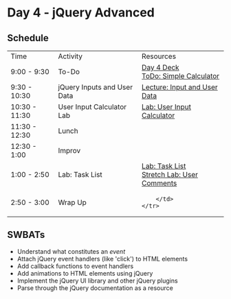 # Day 4 - jQuery Advanced

## Schedule

<table>
    <tr>
        <td>Time</td>
        <td>Activity</td>
        <td>Resources</td>
    </tr>
    <tr>
        <td>9:00 - 9:30</td>
        <td> To-Do</td>
        <td>
            <a href="#">Day 4 Deck</a>
            <br>
            <a href="https://github.com/learn-co-curriculum/Fe-Jquery-Simple-Calc">ToDo: Simple Calculator</a>
        </td>
    </tr>
    <tr>
        <td>9:30 - 10:30</td>
        <td>jQuery Inputs and User Data</td>
        <td>
            <a href="#">Lecture: Input and User Data</a>
            <br>
        </td>
    </tr>
    <tr>
        <td>10:30 - 11:30</td>
        <td> User Input Calculator Lab </td>
        <td>
            <a href="http://learn-co-curriculum.github.io/fe-jquery-user-input-calc/">Lab: User Input Calculator</a></br>
        </td>
    </tr>
    <tr>
        <td>11:30 - 12:30</td>
        <td> Lunch </td>
        <td>
        </td>
    </tr>
    <tr>
        <td>12:30 - 1:00</td>
        <td> Improv </td>
        <td>
        </td>
    </tr>
    <tr>
        <td>1:00 - 2:50</td>
        <td> Lab: Task List </td>
        <td>
            <a href="https://github.com/learn-co-curriculum/task-list">Lab: Task List</a></br>
            <a href="https://github.com/learn-co-curriculum/User-Comments">Stretch Lab: User Comments</a></br>
        </td>
    </tr>
    <tr>
        <td>2:50 - 3:00</td>
        <td> Wrap Up </td>
        <td>
            
        </td>
    </tr>
</table>

## SWBATs

+ Understand what constitutes an *event*
+ Attach jQuery event handlers (like 'click') to HTML elements
+ Add callback functions to event handlers
+ Add animations to HTML elements using jQuery
+ Implement the jQuery UI library and other jQuery plugins
+ Parse through the jQuery documentation as a resource